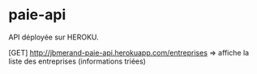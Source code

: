 # paie-api

API déployée sur HEROKU.

[GET] 
http://jbmerand-paie-api.herokuapp.com/entreprises
=> affiche la liste des entreprises (informations triées)